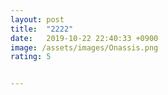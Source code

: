 ```yaml
---
layout: post
title:  "2222"
date:   2019-10-22 22:40:33 +0900
image: /assets/images/Onassis.png
rating: 5


---
```






